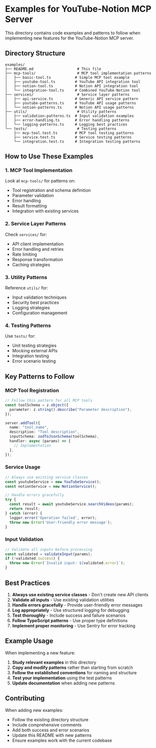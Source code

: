 # Examples for YouTube-Notion MCP Server

This directory contains code examples and patterns to follow when implementing new features for the YouTube-Notion MCP server.

## Directory Structure

```
examples/
├── README.md                    # This file
├── mcp-tools/                   # MCP tool implementation patterns
│   ├── basic-tool.ts           # Simple MCP tool example
│   ├── youtube-tool.ts         # YouTube API integration tool
│   ├── notion-tool.ts          # Notion API integration tool
│   └── integration-tool.ts     # Combined YouTube-Notion tool
├── services/                    # Service layer patterns
│   ├── api-service.ts          # Generic API service pattern
│   ├── youtube-patterns.ts     # YouTube API usage patterns
│   └── notion-patterns.ts      # Notion API usage patterns
├── utils/                       # Utility patterns
│   ├── validation-patterns.ts  # Input validation examples
│   ├── error-handling.ts       # Error handling patterns
│   └── logging-patterns.ts     # Logging best practices
└── tests/                       # Testing patterns
    ├── mcp-tool.test.ts        # MCP tool testing patterns
    ├── service.test.ts         # Service testing patterns
    └── integration.test.ts     # Integration testing patterns
```

## How to Use These Examples

### 1. MCP Tool Implementation
Look at `mcp-tools/` for patterns on:
- Tool registration and schema definition
- Parameter validation
- Error handling
- Result formatting
- Integration with existing services

### 2. Service Layer Patterns
Check `services/` for:
- API client implementation
- Error handling and retries
- Rate limiting
- Response transformation
- Caching strategies

### 3. Utility Patterns
Reference `utils/` for:
- Input validation techniques
- Security best practices
- Logging strategies
- Configuration management

### 4. Testing Patterns
Use `tests/` for:
- Unit testing strategies
- Mocking external APIs
- Integration testing
- Error scenario testing

## Key Patterns to Follow

### MCP Tool Registration
```typescript
// Follow this pattern for all MCP tools
const toolSchema = z.object({
  parameter: z.string().describe("Parameter description"),
});

server.addTool({
  name: "tool_name",
  description: "Tool description",
  inputSchema: zodToJsonSchema(toolSchema),
  handler: async (params) => {
    // Implementation
  },
});
```

### Service Usage
```typescript
// Always use existing service classes
const youtubeService = new YouTubeService();
const notionService = new NotionService();

// Handle errors gracefully
try {
  const result = await youtubeService.searchVideos(params);
  return result;
} catch (error) {
  logger.error('Operation failed', error);
  throw new Error('User-friendly error message');
}
```

### Input Validation
```typescript
// Validate all inputs before processing
const validated = validateInput(params);
if (!validated.success) {
  throw new Error(`Invalid input: ${validated.error}`);
}
```

## Best Practices

1. **Always use existing service classes** - Don't create new API clients
2. **Validate all inputs** - Use existing validation utilities
3. **Handle errors gracefully** - Provide user-friendly error messages
4. **Log appropriately** - Use structured logging for debugging
5. **Test thoroughly** - Include success and failure scenarios
6. **Follow TypeScript patterns** - Use proper type definitions
7. **Implement proper monitoring** - Use Sentry for error tracking

## Example Usage

When implementing a new feature:

1. **Study relevant examples** in this directory
2. **Copy and modify patterns** rather than starting from scratch
3. **Follow the established conventions** for naming and structure
4. **Test your implementation** using the test patterns
5. **Update documentation** when adding new patterns

## Contributing

When adding new examples:
- Follow the existing directory structure
- Include comprehensive comments
- Add both success and error scenarios
- Update this README with new patterns
- Ensure examples work with the current codebase
